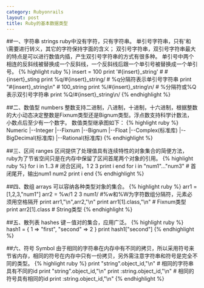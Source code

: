 ```yaml
---
category: Rubyonrails
layout: post
title: Ruby的基本数据类型
---
```


##一、字符串 strings
ruby中没有字符，只有字符串。
单引号字符串，只有'和\需要进行转义，其它的字符保持字面的含义；
双引号字符串，双引号字符串最大的特点是可以进行数值内插，产生双引号字符串的方式有很多种。
单引号中两个相连的反斜线被替换成一个反斜线，一个反斜线后跟一个单引号被替换成一个单引号。
{% highlight ruby %}
insert = 100
print '#{insert}_string'  # #{insert}_sting
print %q/#{insert}_string/  # %q分隔符表示单引号字符串
print "#{insert}_string\n"  # 100_string
print %/#{insert}_string\n/ # %分隔符或%Q表示双引号字符串
print %Q/#{insert}_string\n/
{% endhighlight %}

##二、数值型 numbers
整数支持二进制，八进制，十进制，十六进制，根据整数的大小动态决定整数是Fixnum类型还是Bignum类型。浮点数支持科学计数法，小数点后至少有一个数字。
数值类型继承图如下：
{% highlight ruby %}
Numeric
  |--Integer
     |--Fixnum
		    |--Bignum
	|--Float
	|--Complex(标准库)
	|--BigDecimal(标准库)
	|--Rational(标准库)
{% endhighlight %}

##三、区间 ranges
区间提供了处理值具有连续特性的对象集合的简便方法，ruby为了节省空间只是在内存中保留了区间首尾两个对象的引用。
{% highlight ruby %}
for i in 1..3  # 闭合区间，1 2 3
  print i
end
for i in "num1"..."num3"  # 首闭尾开，输出num1 num2
  print i
end
{% endhighlight %}

##四、数组 arrays
可以容纳各种类型对象的集合。
{% highlight ruby %}
arr1 = [1,2,3,"num1"]
arr2 = %w/1 2 3 num1/ #%w和%W为字符数组分隔符，元素必须用空格隔开
print arr1,"\n",arr2,"\n"
print arr1[1].class,"\n"  # Fixnum类型
print arr2[1].class  # String类型
{% endhighlight %}

##五、散列表 hashes
键－值对的集合，应用广泛。
{% highlight ruby %}
hash1 = { 1 => "first", "second" => 2 }
print hash1["second"]
{% endhighlight %}

##六、符号 Symbol
由于相同的字符串在内存中有不同的拷贝，所以采用符号来节省内存，相同的符号在内存中只有一份拷贝，另外需注意字符串和符号是完全不同的类型。
{% highlight ruby %}
print "string".object_id,"\n"  # 相同的字符串具有不同的id
print "string".object_id,"\n"
print :string.object_id,"\n"  # 相同的符号具有相同的id
print :string.object_id,"\n"
{% endhighlight %}

